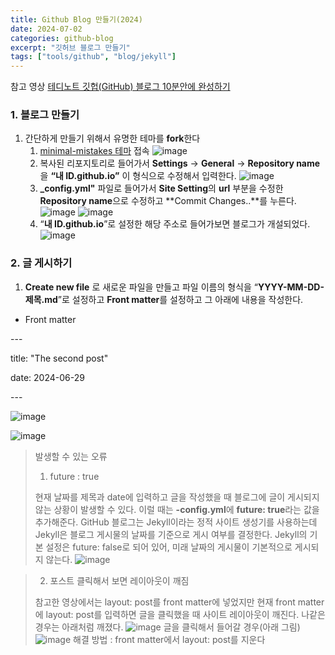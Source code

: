 ```yaml
---
title: Github Blog 만들기(2024)
date: 2024-07-02
categories: github-blog
excerpt: "깃허브 블로그 만들기"
tags: ["tools/github", "blog/jekyll"]
---
```



참고 영상
	[테디노트 깃헙(GitHub) 블로그 10분안에 완성하기](https://www.youtube.com/watch?v=ACzFIAOsfpM)
### 1. 블로그 만들기
1. 간단하게 만들기 위해서 유명한 테마를 **fork**한다
	1. [minimal-mistakes 테마](https://github.com/mmistakes/minimal-mistakes) 접속
	![image](https://i.imgur.com/drg0ivT.png)
	2. 복사된 리포지토리로 들어가서 **Settings** → **General** → **Repository name**을 **“내 ID.github.io”** 이 형식으로 수정해서 입력한다.
	   ![image](https://i.imgur.com/FkPnUhl.png)
	3. **\_config.yml"** 파일로 들어가서 **Site Setting**의 **url** 부분을 수정한 **Repository name**으로 수정하고 **Commit Changes..**를 누른다.
	   ![image](https://i.imgur.com/3ooQTrR.png)
	   ![image](https://i.imgur.com/mEKOdHd.png)
	4. “**내 ID.github.io**”로 설정한 해당 주소로 들어가보면 블로그가 개설되었다.
	   ![image](https://i.imgur.com/ytmDcdk.png)

### 2. 글 게시하기
1. **Create new file** 로 새로운 파일을 만들고 파일 이름의 형식을 “**YYYY-MM-DD-제목.md**”로 설정하고 **Front matter**를 설정하고 그 아래에 내용을 작성한다.
- Front matter

\---

title: "The second post"

date: 2024-06-29

\---

![image](https://i.imgur.com/QhJUuoS.png)
	
   ![image](https://i.imgur.com/5jpqUV0.png)
> 발생할 수 있는 오류 
> 1. future : true
> 
> 현재 날짜를 제목과 date에 입력하고 글을 작성했을 때 블로그에 글이 게시되지 않는 상황이 발생할 수 있다. 이럴 때는 **-config.yml**에 **future: true**라는 값을 추가해준다. GitHub 블로그는 Jekyll이라는 정적 사이트 생성기를 사용하는데 Jekyll은 블로그 게시물의 날짜를 기준으로 게시 여부를 결정한다. Jekyll의 기본 설정은 future: false로 되어 있어, 미래 날짜의 게시물이 기본적으로 게시되지 않는다.
> ![image](https://i.imgur.com/bxBvWaC.png)

> 2. 포스트 클릭해서 보면 레이아웃이 깨짐
>
> 참고한 영상에서는 layout: post를 front matter에 넣었지만 현재 front matter에 layout: post를 입력하면 글을 클릭했을 때 사이트 레이아웃이 깨진다. 나같은 경우는 아래처럼 깨졌다.
> ![image](https://i.imgur.com/bcFuRmv.png)
> 글을 클릭해서 들어갈 경우(아래 그림)
> ![image](https://i.imgur.com/klLa9I9.png)
> 해결 방법 : front matter에서 layout: post를 지운다



   
